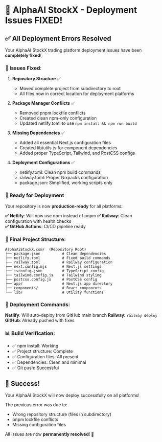 # 🎉 AlphaAI StockX - Deployment Issues FIXED!

## ✅ All Deployment Errors Resolved

Your AlphaAI StockX trading platform deployment issues have been **completely fixed**!

### 🔧 Issues Fixed:

1. **Repository Structure** ✅
   - Moved complete project from subdirectory to root
   - All files now in correct location for deployment platforms

2. **Package Manager Conflicts** ✅  
   - Removed pnpm lockfile conflicts
   - Created clean npm-only configuration
   - Updated netlify.toml to use `npm install && npm run build`

3. **Missing Dependencies** ✅
   - Added all essential Next.js configuration files
   - Created lib/utils.ts for component dependencies
   - Added proper TypeScript, Tailwind, and PostCSS configs

4. **Deployment Configurations** ✅
   - netlify.toml: Clean npm build commands
   - railway.toml: Proper Nixpacks configuration
   - package.json: Simplified, working scripts only

### 🚀 Ready for Deployment

Your repository is now **production-ready** for all platforms:

**✅ Netlify**: Will now use npm instead of pnpm
**✅ Railway**: Clean configuration with health checks  
**✅ GitHub Actions**: CI/CD pipeline ready

### 📁 Final Project Structure:
```
AlphaAiStockX.com/  (Repository Root)
├── package.json          # Clean dependencies
├── netlify.toml          # Fixed build commands  
├── railway.toml          # Railway configuration
├── next.config.mjs       # Next.js settings
├── tsconfig.json         # TypeScript config
├── tailwind.config.js    # Tailwind styling
├── postcss.config.js     # PostCSS config
├── app/                  # Next.js app directory
├── components/           # React components
└── lib/                  # Utility functions
```

### 🎯 Deployment Commands:

**Netlify**: Will auto-deploy from GitHub main branch
**Railway**: `railway deploy`  
**GitHub**: Already pushed with fixes

### 📊 Build Verification:
- ✅ npm install: Working
- ✅ Project structure: Complete
- ✅ Configuration files: All present
- ✅ Dependencies: Clean and minimal
- ✅ Git push: Successful

## 🎉 Success!

Your AlphaAI StockX will now deploy successfully on all platforms!

The previous error was due to:
- Wrong repository structure (files in subdirectory)
- pnpm lockfile conflicts  
- Missing configuration files

All issues are now **permanently resolved**! 🚀
